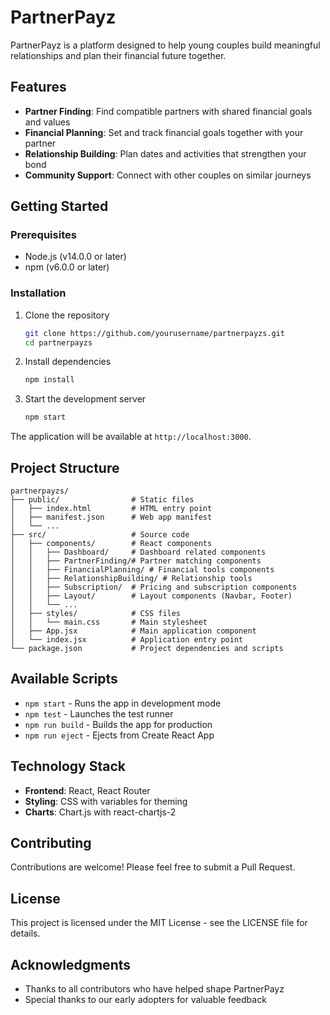 # PartnerPayz

PartnerPayz is a platform designed to help young couples build meaningful relationships and plan their financial future together.

## Features

- **Partner Finding**: Find compatible partners with shared financial goals and values
- **Financial Planning**: Set and track financial goals together with your partner
- **Relationship Building**: Plan dates and activities that strengthen your bond
- **Community Support**: Connect with other couples on similar journeys

## Getting Started

### Prerequisites

- Node.js (v14.0.0 or later)
- npm (v6.0.0 or later)

### Installation

1. Clone the repository
   ```bash
   git clone https://github.com/yourusername/partnerpayzs.git
   cd partnerpayzs
   ```

2. Install dependencies
   ```bash
   npm install
   ```

3. Start the development server
   ```bash
   npm start
   ```

The application will be available at `http://localhost:3000`.

## Project Structure

```
partnerpayzs/
├── public/                # Static files
│   ├── index.html         # HTML entry point
│   ├── manifest.json      # Web app manifest
│   └── ...
├── src/                   # Source code
│   ├── components/        # React components
│   │   ├── Dashboard/     # Dashboard related components
│   │   ├── PartnerFinding/# Partner matching components
│   │   ├── FinancialPlanning/ # Financial tools components
│   │   ├── RelationshipBuilding/ # Relationship tools
│   │   ├── Subscription/  # Pricing and subscription components
│   │   ├── Layout/        # Layout components (Navbar, Footer)
│   │   └── ...
│   ├── styles/            # CSS files
│   │   └── main.css       # Main stylesheet
│   ├── App.jsx            # Main application component
│   └── index.jsx          # Application entry point
└── package.json           # Project dependencies and scripts
```

## Available Scripts

- `npm start` - Runs the app in development mode
- `npm test` - Launches the test runner
- `npm run build` - Builds the app for production
- `npm run eject` - Ejects from Create React App

## Technology Stack

- **Frontend**: React, React Router
- **Styling**: CSS with variables for theming
- **Charts**: Chart.js with react-chartjs-2

## Contributing

Contributions are welcome! Please feel free to submit a Pull Request.

## License

This project is licensed under the MIT License - see the LICENSE file for details.

## Acknowledgments

- Thanks to all contributors who have helped shape PartnerPayz
- Special thanks to our early adopters for valuable feedback 